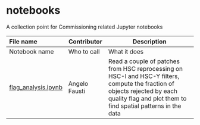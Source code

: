 # notebooks
A collection point for Commissioning related Jupyter notebooks




|File name     | Contributor     |Description      | 
|:--------------|-----------------|------------------|
| Notebook name | Who to call | What it does |
| [flag_analysis.ipynb](flag_analysis.ipynb) | Angelo Fausti | Read a couple of patches from HSC reprocessing on HSC-I and HSC-Y filters, compute the fraction of objects rejected by each quality flag and plot them to find spatial patterns in the data |
